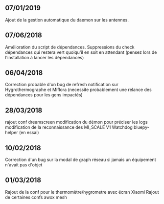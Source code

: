 07/01/2019
----------

Ajout de la gestion automatique du daemon sur les antennes.

07/06/2018
----------

Amélioration du script de dépendances.
Suppressions du check dépendances qui restera vert quoiqu'il en soit en attendant (pensez lors de l'installation à lancer les dépendances)

06/04/2018
----------

Correction probable d'un bug de refresh notification sur Hygrothermographe et Miflora (necessite probablement une relance des dépendances pour les gens impactés)

28/03/2018
----------

rajout conf dreamscreen
modification du démon pour préciser les logs
modification de la reconnaissance des MI_SCALE V1
Watchdog bluepy-helper (en essai)

10/02/2018
----------

Correction d'un bug sur la modal de graph réseau si jamais un équipement n'avait pas d'objet

01/03/2018
----------

Rajout de la conf pour le thermomètre/hygrometre avec écran Xiaomi
Rajout de certaines confs awox mesh

